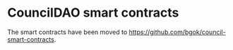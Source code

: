 # CouncilDAO smart contracts

The smart contracts have been moved to https://github.com/bgok/council-smart-contracts.